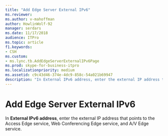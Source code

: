 ```yaml
---
title: "Add Edge Server External IPv6"
ms.reviewer: 
ms.author: v-mahoffman
author: HowlinWolf-92
manager: serdars
ms.date: 11/17/2018
audience: ITPro
ms.topic: article
f1.keywords:
- CSH
ms.custom:
- ms.lync.tb.AddEdgeServerExternalIPv6Page
ms.prod: skype-for-business-itpro
ms.localizationpriority: medium
ms.assetid: c9c43d46-374e-4dc9-858c-54a021b69947
description: "In External IPv6 address, enter the external IP address that points to the Access Edge service, Web Conferencing Edge service, and A/V Edge service."
---
```


# Add Edge Server External IPv6
 
In **External IPv6 address**, enter the external IP address that points to the Access Edge service, Web Conferencing Edge service, and A/V Edge service.
  

